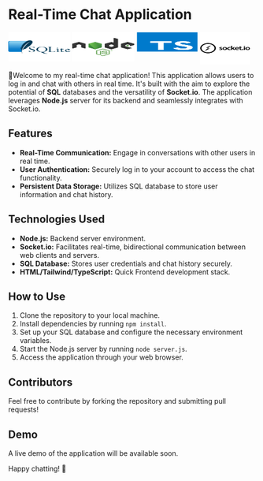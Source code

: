 # Real-Time Chat Application 
<div style="width: 100%"><img style="width: 25%" align="top" src="https://raw.githubusercontent.com/devicons/devicon/master/icons/sqlite/sqlite-original-wordmark.svg" alt="sqlite" width="80" height=60"/>
<img  style="width: 25%" align="top" src="https://raw.githubusercontent.com/devicons/devicon/master/icons/nodejs/nodejs-original-wordmark.svg" alt="nodejs" height="60"/>

  <img  style="width: 25%" align="bottom" src="https://raw.githubusercontent.com/devicons/devicon/master/icons/typescript/typescript-original.svg" alt="typescript" height="40" />
 

  <img  style="width:20%" align="top" src="https://raw.githubusercontent.com/devicons/devicon/master/icons/socketio/socketio-original-wordmark.svg" alt="socketio" height="65"/>
</div>




💬Welcome to my real-time chat application! This application allows users to log in and chat with others in real time. It's built with the aim to explore the potential of **SQL** databases and the versatility of **Socket.io**. The application leverages **Node.js** server for its backend and seamlessly integrates with Socket.io.

## Features

- **Real-Time Communication:** Engage in conversations with other users in real time.
- **User Authentication:** Securely log in to your account to access the chat functionality.
- **Persistent Data Storage:** Utilizes SQL database to store user information and chat history.

## Technologies Used

- **Node.js:** Backend server environment.
- **Socket.io:** Facilitates real-time, bidirectional communication between web clients and servers.
- **SQL Database:** Stores user credentials and chat history securely.
- **HTML/Tailwind/TypeScript:** Quick Frontend development stack.

## How to Use

1. Clone the repository to your local machine.
2. Install dependencies by running `npm install`.
3. Set up your SQL database and configure the necessary environment variables.
4. Start the Node.js server by running `node server.js`.
5. Access the application through your web browser.

## Contributors

Feel free to contribute by forking the repository and submitting pull requests!

## Demo

A live demo of the application will be available soon.

Happy chatting! 🚀
